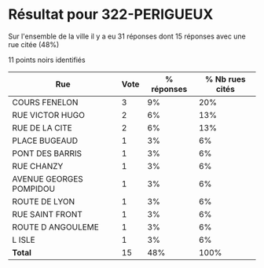 # Résultat pour 322-PERIGUEUX

Sur l'ensemble de la ville il y a eu 31 réponses dont 15 réponses avec une rue citée (48%)

11 points noirs identifiés

| Rue | Vote | % réponses | % Nb rues cités|
|-----|------|------------|----------------|
| COURS FENELON | 3 | 9% | 20%|
| RUE VICTOR HUGO | 2 | 6% | 13%|
| RUE DE LA CITE | 2 | 6% | 13%|
| PLACE BUGEAUD | 1 | 3% | 6%|
| PONT DES BARRIS | 1 | 3% | 6%|
| RUE CHANZY | 1 | 3% | 6%|
| AVENUE GEORGES POMPIDOU | 1 | 3% | 6%|
| ROUTE DE LYON | 1 | 3% | 6%|
| RUE SAINT FRONT | 1 | 3% | 6%|
| ROUTE D ANGOULEME | 1 | 3% | 6%|
| L ISLE | 1 | 3% | 6%|
| **Total** | 15 | 48% | 100%|
